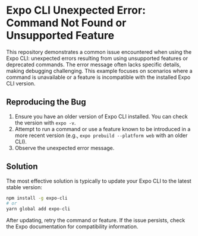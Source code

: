# Expo CLI Unexpected Error: Command Not Found or Unsupported Feature

This repository demonstrates a common issue encountered when using the Expo CLI: unexpected errors resulting from using unsupported features or deprecated commands. The error message often lacks specific details, making debugging challenging.  This example focuses on scenarios where a command is unavailable or a feature is incompatible with the installed Expo CLI version.

## Reproducing the Bug

1.  Ensure you have an older version of Expo CLI installed. You can check the version with `expo -v`.
2.  Attempt to run a command or use a feature known to be introduced in a more recent version (e.g., `expo prebuild --platform web` with an older CLI).
3. Observe the unexpected error message.

## Solution

The most effective solution is typically to update your Expo CLI to the latest stable version:

```bash
npm install -g expo-cli
# or
yarn global add expo-cli
```
After updating, retry the command or feature. If the issue persists, check the Expo documentation for compatibility information.